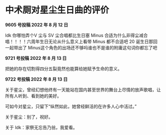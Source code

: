 # 中术厕对星尘生日曲的评价
**9605 号投稿	2022 年 8 月 12 日**

ldk 你哪怕弄个V 尘与 SV 尘合唱都比生日塞 Minus 合适为什么非得尘减合唱！！！！六周年生日无论从什么意义上看带 Minus 都不合适吧 20 诞生日那回一起带出了 Minus这个角色的出场还不够吗谁也不是谁的附庸这句词你都忘了吧

**9721 号投稿	2022 年 8 月 13 日**

把她的存在切割得四分五裂竟然也能算给她赋予生命的意义。

**9722 号投稿	2022 年 8 月 13 日**

关于星尘，曾经幻想他终有一天能站在国内甚至世界的舞台上尽情的放声歌唱，让所有人听到、看到她的美好。

可如今对星尘，只留下“纵然如此，她曾经鲜活的在许多人心中活过。”

关于星尘：别了，祝好。

关于 ldk：家祭无忘告乃翁，我爱看。
